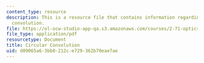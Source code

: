 ```yaml
---
content_type: resource
description: This is a resource file that contains information regarding circular
  convolution.
file: https://ol-ocw-studio-app-qa.s3.amazonaws.com/courses/2-71-optics-spring-2014/d09065a63bb0212ce729362b70eae7ae_MIT2_71S14_circ.pdf
file_type: application/pdf
resourcetype: Document
title: Circular Convolution
uid: d09065a6-3bb0-212c-e729-362b70eae7ae
---
```

